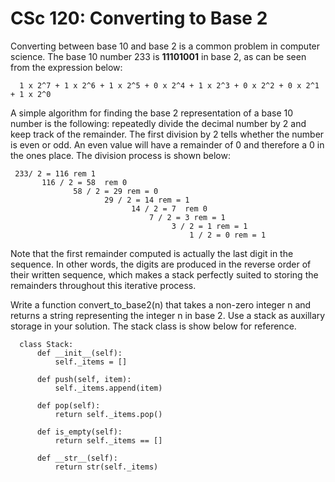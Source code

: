 # CSc 120: Converting to Base 2

Converting between base 10 and base 2 is a common problem in computer science. The base 10 number 233 is **11101001** in base 2, as can be seen from the expression below:

      1 x 2^7 + 1 x 2^6 + 1 x 2^5 + 0 x 2^4 + 1 x 2^3 + 0 x 2^2 + 0 x 2^1 + 1 x 2^0

A simple algorithm for finding the base 2 representation of a base 10 number is the following: repeatedly divide the decimal number by 2 and keep track of the remainder. The first division by 2 tells whether the number is even or odd. An even value will have a remainder of 0 and therefore a 0 in the ones place. The division process is shown below:

     233/ 2 = 116 rem 1
           116 / 2 = 58  rem 0
                  58 / 2 = 29 rem = 0
                         29 / 2 = 14 rem = 1
                               14 / 2 = 7  rem 0
                                   7 / 2 = 3 rem = 1
                                        3 / 2 = 1 rem = 1
                                            1 / 2 = 0 rem = 1


Note that the first remainder computed is actually the last digit in the sequence. In other words, the digits are produced in the reverse order of their written sequence, which makes a stack perfectly suited to storing the remainders throughout this iterative process.

Write a function convert_to_base2(n) that takes a non-zero integer n and returns a string representing the integer n in base 2.  Use a stack as auxillary storage in your solution. The stack class is show below for reference.


      class Stack:
          def __init__(self):
              self._items = []

          def push(self, item):
              self._items.append(item)

          def pop(self):
              return self._items.pop()

          def is_empty(self):
              return self._items == []

          def __str__(self):
              return str(self._items)


